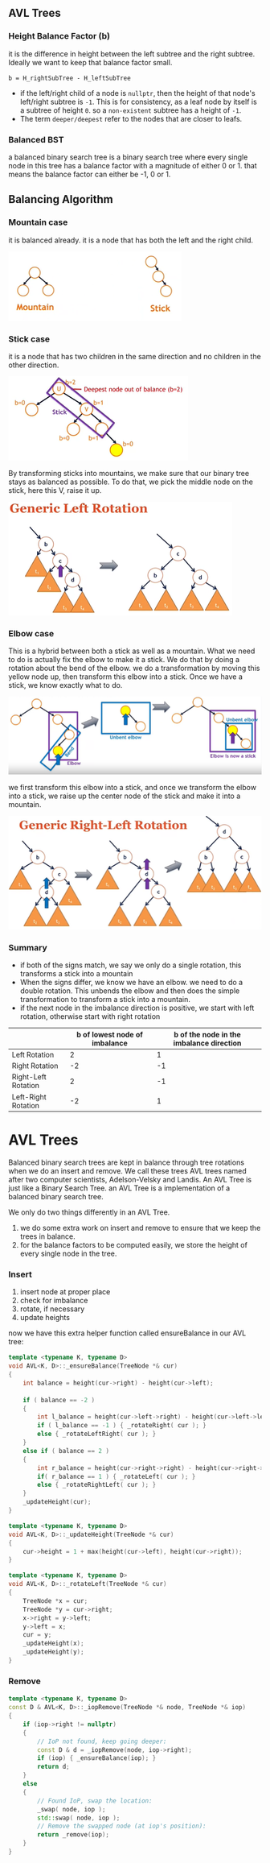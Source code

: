## AVL Trees

### Height Balance Factor (b)
it is the difference in height between the left subtree and the right subtree. Ideally we want to keep that balance factor small. 

```
b = H_rightSubTree - H_leftSubTree
```

- if the left/right child of a node is `nullptr`, then the height of that node's left/right subtree is `-1`. This is for consistency, as a leaf node by itself is a subtree of height `0`. so a `non-existent` subtree has a height of `-1`.
- The term `deeper/deepest` refer to the nodes that are closer to leafs.

### Balanced BST
a balanced binary search tree is a binary search tree where every single node in this tree has a balance factor with a magnitude of either 0 or 1. that means the balance factor can either be -1, 0 or 1.


## Balancing Algorithm

### Mountain case
it is balanced already. it is a node that has both the left and the right child.

![](/images/stick-mountain.png)

### Stick case
it is a node that has two children in the same direction and no children in the other direction.

![](/images/stick.png)

By transforming sticks into mountains, we make sure that our binary tree stays as balanced as possible.
To do that, we pick the middle node on the stick, here this V, raise it up. 

![](/images/left-rotation.png)


### Elbow case
This is a hybrid between both a stick as well as a mountain. What we need to do is actually fix the elbow to make it a stick. We do that by doing a rotation about the bend of the elbow. we do a transformation by moving this yellow node up, then transform this elbow into a stick. Once we have a stick, we know exactly what to do.

![](/images/elbow-bst.png)

we first transform this elbow into a stick, and once we transform the elbow into a stick, we raise up the center node of the stick and make it into a mountain.

![](/images/right-left-rotation.png)

### Summary

- if both of the signs match, we say we only do a single rotation, this transforms a stick into a mountain
- When the signs differ, we know we have an elbow. we need to do a double rotation. This unbends the elbow and then does the simple transformation to transform a stick into a mountain.
- if the next node in the imbalance direction is positive, we start with left rotation, otherwise start with right rotation

|                     | b of lowest node of imbalance | b of the node in the imbalance direction |
| ------------------- | ----------------------------- | ---------------------------------------- |
| Left Rotation       | 2                             | 1                                        |
| Right Rotation      | -2                            | -1                                       |
| Right-Left Rotation | 2                             | -1                                       |
| Left-Right Rotation | -2                            | 1                                        |

# AVL Trees
Balanced binary search trees are kept in balance through tree rotations when we do an insert and remove. We call these trees AVL trees named after two computer scientists, Adelson-Velsky and Landis. An AVL Tree is just like a Binary Search Tree. an AVL Tree is a implementation of a balanced binary search tree.

We only do two things differently in an AVL Tree. 
1. we do some extra work on insert and remove to ensure that we keep the trees in balance. 
2. for the balance factors to be computed easily, we store the height of every single node in the tree.

### Insert

1. insert node at proper place
2. check for imbalance
3. rotate, if necessary
4. update heights

now we have this extra helper function called ensureBalance in our AVL tree:
```cpp
template <typename K, typename D>
void AVL<K, D>::_ensureBalance(TreeNode *& cur) 
{
    int balance = height(cur->right) - height(cur->left);

    if ( balance == -2 ) 
    {
        int l_balance = height(cur->left->right) - height(cur->left->left);
        if ( l_balance == -1 ) { _rotateRight( cur ); }
        else { _rotateLeftRight( cur ); }
    } 
    else if ( balance == 2 ) 
    {
        int r_balance = height(cur->right->right) - height(cur->right->left);
        if( r_balance == 1 ) { _rotateLeft( cur ); }
        else { _rotateRightLeft( cur ); }
    }
    _updateHeight(cur);
}
```
```cpp
template <typename K, typename D>
void AVL<K, D>::_updateHeight(TreeNode *& cur) 
{
    cur->height = 1 + max(height(cur->left), height(cur->right));
}
```
```cpp
template <typename K, typename D>
void AVL<K, D>::_rotateLeft(TreeNode *& cur) 
{
    TreeNode *x = cur;
    TreeNode *y = cur->right;
    x->right = y->left;
    y->left = x;
    cur = y;
    _updateHeight(x);
    _updateHeight(y);
}
```

### Remove

```cpp
template <typename K, typename D>
const D & AVL<K, D>::_iopRemove(TreeNode *& node, TreeNode *& iop) 
{
    if (iop->right != nullptr) 
    {
        // IoP not found, keep going deeper:
        const D & d = _iopRemove(node, iop->right);
        if (iop) { _ensureBalance(iop); }
        return d;
    } 
    else 
    {
        // Found IoP, swap the location:
        _swap( node, iop );
        std::swap( node, iop );
        // Remove the swapped node (at iop's position):
        return _remove(iop);
    }
}
```
